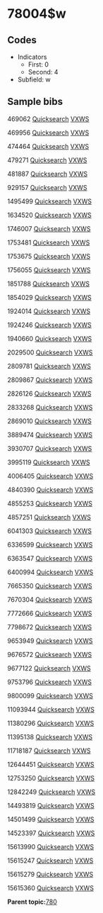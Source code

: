# 78004$w

## Codes

-   Indicators
    -   First: 0
    -   Second: 4
-   Subfield: w

## Sample bibs

469062 [Quicksearch](https://search.library.yale.edu/catalog/469062) [VXWS](http://prodorbis.library.yale.edu:7014/vxws/GetHoldingsService?bibId=469062)

469956 [Quicksearch](https://search.library.yale.edu/catalog/469956) [VXWS](http://prodorbis.library.yale.edu:7014/vxws/GetHoldingsService?bibId=469956)

474464 [Quicksearch](https://search.library.yale.edu/catalog/474464) [VXWS](http://prodorbis.library.yale.edu:7014/vxws/GetHoldingsService?bibId=474464)

479271 [Quicksearch](https://search.library.yale.edu/catalog/479271) [VXWS](http://prodorbis.library.yale.edu:7014/vxws/GetHoldingsService?bibId=479271)

481887 [Quicksearch](https://search.library.yale.edu/catalog/481887) [VXWS](http://prodorbis.library.yale.edu:7014/vxws/GetHoldingsService?bibId=481887)

929157 [Quicksearch](https://search.library.yale.edu/catalog/929157) [VXWS](http://prodorbis.library.yale.edu:7014/vxws/GetHoldingsService?bibId=929157)

1495499 [Quicksearch](https://search.library.yale.edu/catalog/1495499) [VXWS](http://prodorbis.library.yale.edu:7014/vxws/GetHoldingsService?bibId=1495499)

1634520 [Quicksearch](https://search.library.yale.edu/catalog/1634520) [VXWS](http://prodorbis.library.yale.edu:7014/vxws/GetHoldingsService?bibId=1634520)

1746007 [Quicksearch](https://search.library.yale.edu/catalog/1746007) [VXWS](http://prodorbis.library.yale.edu:7014/vxws/GetHoldingsService?bibId=1746007)

1753481 [Quicksearch](https://search.library.yale.edu/catalog/1753481) [VXWS](http://prodorbis.library.yale.edu:7014/vxws/GetHoldingsService?bibId=1753481)

1753675 [Quicksearch](https://search.library.yale.edu/catalog/1753675) [VXWS](http://prodorbis.library.yale.edu:7014/vxws/GetHoldingsService?bibId=1753675)

1756055 [Quicksearch](https://search.library.yale.edu/catalog/1756055) [VXWS](http://prodorbis.library.yale.edu:7014/vxws/GetHoldingsService?bibId=1756055)

1851788 [Quicksearch](https://search.library.yale.edu/catalog/1851788) [VXWS](http://prodorbis.library.yale.edu:7014/vxws/GetHoldingsService?bibId=1851788)

1854029 [Quicksearch](https://search.library.yale.edu/catalog/1854029) [VXWS](http://prodorbis.library.yale.edu:7014/vxws/GetHoldingsService?bibId=1854029)

1924014 [Quicksearch](https://search.library.yale.edu/catalog/1924014) [VXWS](http://prodorbis.library.yale.edu:7014/vxws/GetHoldingsService?bibId=1924014)

1924246 [Quicksearch](https://search.library.yale.edu/catalog/1924246) [VXWS](http://prodorbis.library.yale.edu:7014/vxws/GetHoldingsService?bibId=1924246)

1940660 [Quicksearch](https://search.library.yale.edu/catalog/1940660) [VXWS](http://prodorbis.library.yale.edu:7014/vxws/GetHoldingsService?bibId=1940660)

2029500 [Quicksearch](https://search.library.yale.edu/catalog/2029500) [VXWS](http://prodorbis.library.yale.edu:7014/vxws/GetHoldingsService?bibId=2029500)

2809781 [Quicksearch](https://search.library.yale.edu/catalog/2809781) [VXWS](http://prodorbis.library.yale.edu:7014/vxws/GetHoldingsService?bibId=2809781)

2809867 [Quicksearch](https://search.library.yale.edu/catalog/2809867) [VXWS](http://prodorbis.library.yale.edu:7014/vxws/GetHoldingsService?bibId=2809867)

2826126 [Quicksearch](https://search.library.yale.edu/catalog/2826126) [VXWS](http://prodorbis.library.yale.edu:7014/vxws/GetHoldingsService?bibId=2826126)

2833268 [Quicksearch](https://search.library.yale.edu/catalog/2833268) [VXWS](http://prodorbis.library.yale.edu:7014/vxws/GetHoldingsService?bibId=2833268)

2869010 [Quicksearch](https://search.library.yale.edu/catalog/2869010) [VXWS](http://prodorbis.library.yale.edu:7014/vxws/GetHoldingsService?bibId=2869010)

3889474 [Quicksearch](https://search.library.yale.edu/catalog/3889474) [VXWS](http://prodorbis.library.yale.edu:7014/vxws/GetHoldingsService?bibId=3889474)

3930707 [Quicksearch](https://search.library.yale.edu/catalog/3930707) [VXWS](http://prodorbis.library.yale.edu:7014/vxws/GetHoldingsService?bibId=3930707)

3995119 [Quicksearch](https://search.library.yale.edu/catalog/3995119) [VXWS](http://prodorbis.library.yale.edu:7014/vxws/GetHoldingsService?bibId=3995119)

4006405 [Quicksearch](https://search.library.yale.edu/catalog/4006405) [VXWS](http://prodorbis.library.yale.edu:7014/vxws/GetHoldingsService?bibId=4006405)

4840390 [Quicksearch](https://search.library.yale.edu/catalog/4840390) [VXWS](http://prodorbis.library.yale.edu:7014/vxws/GetHoldingsService?bibId=4840390)

4855253 [Quicksearch](https://search.library.yale.edu/catalog/4855253) [VXWS](http://prodorbis.library.yale.edu:7014/vxws/GetHoldingsService?bibId=4855253)

4857251 [Quicksearch](https://search.library.yale.edu/catalog/4857251) [VXWS](http://prodorbis.library.yale.edu:7014/vxws/GetHoldingsService?bibId=4857251)

6041303 [Quicksearch](https://search.library.yale.edu/catalog/6041303) [VXWS](http://prodorbis.library.yale.edu:7014/vxws/GetHoldingsService?bibId=6041303)

6336599 [Quicksearch](https://search.library.yale.edu/catalog/6336599) [VXWS](http://prodorbis.library.yale.edu:7014/vxws/GetHoldingsService?bibId=6336599)

6363547 [Quicksearch](https://search.library.yale.edu/catalog/6363547) [VXWS](http://prodorbis.library.yale.edu:7014/vxws/GetHoldingsService?bibId=6363547)

6400994 [Quicksearch](https://search.library.yale.edu/catalog/6400994) [VXWS](http://prodorbis.library.yale.edu:7014/vxws/GetHoldingsService?bibId=6400994)

7665350 [Quicksearch](https://search.library.yale.edu/catalog/7665350) [VXWS](http://prodorbis.library.yale.edu:7014/vxws/GetHoldingsService?bibId=7665350)

7670304 [Quicksearch](https://search.library.yale.edu/catalog/7670304) [VXWS](http://prodorbis.library.yale.edu:7014/vxws/GetHoldingsService?bibId=7670304)

7772666 [Quicksearch](https://search.library.yale.edu/catalog/7772666) [VXWS](http://prodorbis.library.yale.edu:7014/vxws/GetHoldingsService?bibId=7772666)

7798672 [Quicksearch](https://search.library.yale.edu/catalog/7798672) [VXWS](http://prodorbis.library.yale.edu:7014/vxws/GetHoldingsService?bibId=7798672)

9653949 [Quicksearch](https://search.library.yale.edu/catalog/9653949) [VXWS](http://prodorbis.library.yale.edu:7014/vxws/GetHoldingsService?bibId=9653949)

9676572 [Quicksearch](https://search.library.yale.edu/catalog/9676572) [VXWS](http://prodorbis.library.yale.edu:7014/vxws/GetHoldingsService?bibId=9676572)

9677122 [Quicksearch](https://search.library.yale.edu/catalog/9677122) [VXWS](http://prodorbis.library.yale.edu:7014/vxws/GetHoldingsService?bibId=9677122)

9753796 [Quicksearch](https://search.library.yale.edu/catalog/9753796) [VXWS](http://prodorbis.library.yale.edu:7014/vxws/GetHoldingsService?bibId=9753796)

9800099 [Quicksearch](https://search.library.yale.edu/catalog/9800099) [VXWS](http://prodorbis.library.yale.edu:7014/vxws/GetHoldingsService?bibId=9800099)

11093944 [Quicksearch](https://search.library.yale.edu/catalog/11093944) [VXWS](http://prodorbis.library.yale.edu:7014/vxws/GetHoldingsService?bibId=11093944)

11380296 [Quicksearch](https://search.library.yale.edu/catalog/11380296) [VXWS](http://prodorbis.library.yale.edu:7014/vxws/GetHoldingsService?bibId=11380296)

11395138 [Quicksearch](https://search.library.yale.edu/catalog/11395138) [VXWS](http://prodorbis.library.yale.edu:7014/vxws/GetHoldingsService?bibId=11395138)

11718187 [Quicksearch](https://search.library.yale.edu/catalog/11718187) [VXWS](http://prodorbis.library.yale.edu:7014/vxws/GetHoldingsService?bibId=11718187)

12644451 [Quicksearch](https://search.library.yale.edu/catalog/12644451) [VXWS](http://prodorbis.library.yale.edu:7014/vxws/GetHoldingsService?bibId=12644451)

12753250 [Quicksearch](https://search.library.yale.edu/catalog/12753250) [VXWS](http://prodorbis.library.yale.edu:7014/vxws/GetHoldingsService?bibId=12753250)

12842249 [Quicksearch](https://search.library.yale.edu/catalog/12842249) [VXWS](http://prodorbis.library.yale.edu:7014/vxws/GetHoldingsService?bibId=12842249)

14493819 [Quicksearch](https://search.library.yale.edu/catalog/14493819) [VXWS](http://prodorbis.library.yale.edu:7014/vxws/GetHoldingsService?bibId=14493819)

14501499 [Quicksearch](https://search.library.yale.edu/catalog/14501499) [VXWS](http://prodorbis.library.yale.edu:7014/vxws/GetHoldingsService?bibId=14501499)

14523397 [Quicksearch](https://search.library.yale.edu/catalog/14523397) [VXWS](http://prodorbis.library.yale.edu:7014/vxws/GetHoldingsService?bibId=14523397)

15613990 [Quicksearch](https://search.library.yale.edu/catalog/15613990) [VXWS](http://prodorbis.library.yale.edu:7014/vxws/GetHoldingsService?bibId=15613990)

15615247 [Quicksearch](https://search.library.yale.edu/catalog/15615247) [VXWS](http://prodorbis.library.yale.edu:7014/vxws/GetHoldingsService?bibId=15615247)

15615279 [Quicksearch](https://search.library.yale.edu/catalog/15615279) [VXWS](http://prodorbis.library.yale.edu:7014/vxws/GetHoldingsService?bibId=15615279)

15615360 [Quicksearch](https://search.library.yale.edu/catalog/15615360) [VXWS](http://prodorbis.library.yale.edu:7014/vxws/GetHoldingsService?bibId=15615360)

**Parent topic:**[780](../../tags/780/780.md)

